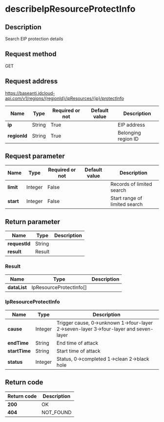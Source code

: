 # describeIpResourceProtectInfo


## Description
Search EIP protection details

## Request method
GET

## Request address
https://baseanti.jdcloud-api.com/v1/regions/{regionId}/ipResources/{ip}/protectInfo

|Name|Type|Required or not|Default value|Description|
|---|---|---|---|---|
|**ip**|String|True||EIP address|
|**regionId**|String|True||Belonging region ID|

## Request parameter
|Name|Type|Required or not|Default value|Description|
|---|---|---|---|---|
|**limit**|Integer|False||Records of limited search|
|**start**|Integer|False||Start range of limited search|


## Return parameter
|Name|Type|Description|
|---|---|---|
|**requestId**|String||
|**result**|Result||


### <a name="Result">Result</a>
|Name|Type|Description|
|---|---|---|
|**dataList**|IpResourceProtectInfo[]||
### <a name="IpResourceProtectInfo">IpResourceProtectInfo</a>
|Name|Type|Description|
|---|---|---|
|**cause**|Integer|Trigger cause, 0->unknown  1->four-layer  2->seven-layer  3->four-layer and seven-layer|
|**endTime**|String|End time of attack|
|**startTime**|String|Start time of attack|
|**status**|Integer|Status, 0->completed  1->clean  2->black hole|

## Return code
|Return code|Description|
|---|---|
|**200**|OK|
|**404**|NOT_FOUND|
